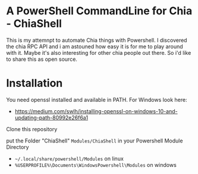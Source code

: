 # A PowerShell CommandLine for Chia - ChiaShell

This is my attemnpt to automate Chia things with Powershell. I discovered the chia RPC API and i am astouned how easy it is for me to play around with it. Maybe it's also interesting for other chia people out there. So i'd like to share this as open source.

# Installation

You need openssl installed and available in PATH. For Windows look here:
- <https://medium.com/swlh/installing-openssl-on-windows-10-and-updating-path-80992e26f6a1>


Clone this repository

put the Folder "ChiaShell" `Modules/ChiaShell` in your Powershell Module Directory

- `~/.local/share/powershell/Modules` on linux
- `%USERPROFILE%\Documents\WindowsPowershell\Modules` on windows

